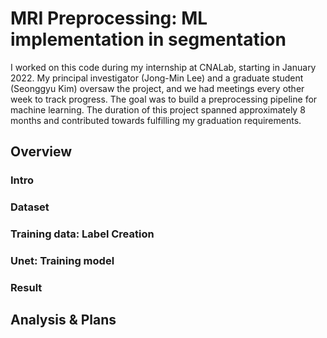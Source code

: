 # MRI Preprocessing: ML implementation in segmentation
I worked on this code during my internship at CNALab, starting in January 2022. My principal investigator (Jong-Min Lee) and a graduate student (Seonggyu Kim) oversaw the project, and we had meetings every other week to track progress. The goal was to build a preprocessing pipeline for machine learning. The duration of this project spanned approximately 8 months and contributed towards fulfilling my graduation requirements.

## Overview



### Intro

### Dataset

### Training data: Label Creation

### Unet: Training model

### Result

## Analysis & Plans




